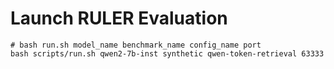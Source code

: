 # Launch RULER Evaluation

```
# bash run.sh model_name benchmark_name config_name port 
bash scripts/run.sh qwen2-7b-inst synthetic qwen-token-retrieval 63333
```
